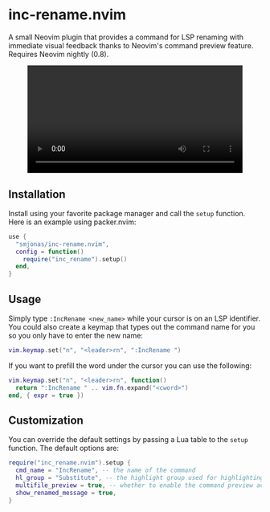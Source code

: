 # inc-rename.nvim

A small Neovim plugin that provides a command for LSP renaming with immediate visual
feedback thanks to Neovim's command preview feature. Requires Neovim nightly (0.8).

<div align="center">
<video src="https://user-images.githubusercontent.com/40792180/171936247-9a4af4f8-fcc6-4c0c-a230-5d65339cd29c.mp4" width="85%">
</div>

## Installation
Install using your favorite package manager and call the `setup` function.
Here is an example using packer.nvim:
```lua
use {
  "smjonas/inc-rename.nvim",
  config = function()
    require("inc_rename").setup()
  end,
}
```

## Usage
Simply type `:IncRename <new_name>` while your cursor is on an LSP identifier.
You could also create a keymap that types out the command name for you so you only have to
enter the new name:
```lua
vim.keymap.set("n", "<leader>rn", ":IncRename ")
```
If you want to prefill the word under the cursor you can use the following:
```lua
vim.keymap.set("n", "<leader>rn", function()
  return ":IncRename " .. vim.fn.expand("<cword>")
end, { expr = true })
```


## Customization
You can override the default settings by passing a Lua table to the `setup` function.
The default options are:
```lua
require("inc_rename.nvim").setup {
  cmd_name = "IncRename", -- the name of the command
  hl_group = "Substitute", -- the highlight group used for highlighting the identifier's new name
  multifile_preview = true, -- whether to enable the command preview across multiple buffers
  show_renamed_message = true,
}
```
